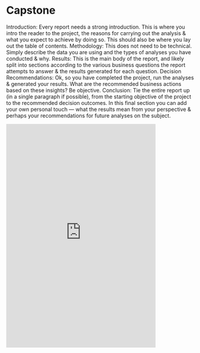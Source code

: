 # Capstone

Introduction: Every report needs a strong introduction. This is where you intro the reader to the project, the reasons for carrying out the analysis & what you expect to achieve by doing so. This should also be where you lay out the table of contents.
Methodology: This does not need to be technical. Simply describe the data you are using and the types of analyses you have conducted & why.
Results: This is the main body of the report, and likely split into sections according to the various business questions the report attempts to answer & the results generated for each question.
Decision Recommendations: Ok, so you have completed the project, run the analyses & generated your results. What are the recommended business actions based on these insights? Be objective.
Conclusion: Tie the entire report up (in a single paragraph if possible), from the starting objective of the project to the recommended decision outcomes. In this final section you can add your own personal touch — what the results mean from your perspective & perhaps your recommendations for future analyses on the subject.


<iframe src="https://learngis2.maps.arcgis.com/apps/instant/imageryviewer/index.html?appid=1eefb6a8b40c4f53be3affd947e1c1da" width="400" height="600" frameborder="0" style="border:0" allowfullscreen>iFrames are not supported on this page.</iframe>